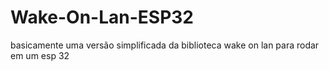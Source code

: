 # Wake-On-Lan-ESP32
basicamente uma versão simplificada da biblioteca wake on lan para rodar em um esp 32
